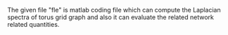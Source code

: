 The given file "fle" is matlab coding file which can compute the Laplacian spectra of torus grid graph and also it can evaluate the related network related quantities. 
